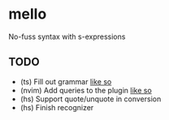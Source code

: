 # mello

No-fuss syntax with s-expressions

## TODO

* (ts) Fill out  grammar [like so](https://tree-sitter.github.io/tree-sitter/creating-parsers#writing-the-grammar)
* (nvim) Add queries to the plugin [like
  so](https://github.com/nvim-treesitter/nvim-treesitter?tab=readme-ov-file#adding-queries)
* (hs) Support quote/unquote in conversion
* (hs) Finish recognizer

